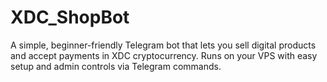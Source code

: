 # XDC_ShopBot
A simple, beginner-friendly Telegram bot that lets you sell digital products and accept payments in XDC cryptocurrency. Runs on your VPS with easy setup and admin controls via Telegram commands.
